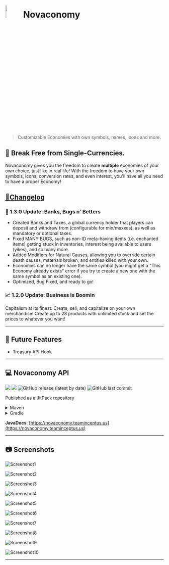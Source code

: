 # <img src="https://cdn.discordapp.com/attachments/894254760075603980/984954715555123281/novaconomy.png" style="height: 10%; width: 10%;"> Novaconomy
> Customizable Economies with own symbols, names, icons and more.

## 💸 **Break Free from Single-Currencies.**
Novaconomy gives you the freedom to create **multiple** economies of your own choice, just like in real life!
With the freedom to have your own symbols, icons, conversion rates, and even interest, you'll have all you need to have a proper Economy!

<h2 style="text-decoration: underline;">📓Changelog</h2>

### 🏦 1.3.0 Update: Banks, Bugs n' Betters
- Created Banks and Taxes, a global currency holder that players can deposit and withdraw from (configurable for min/maxxes), as well as mandatory or optional taxes.
- Fixed MANY BUGS, such as non-ID meta-having items (i.e. enchanted items) getting stuck in inventories, interest being available to users (yikes), and so many more.
- Added Modifiers for Natural Causes, allowing you to override certain death causes, materials broken, and entities killed with your own.
- Economies can no longer have the same symbol (you might get a "This Economy already exists" error if you try to create a new one with the same symbol as an existing one).
- Optimized, Bug Fixed, and ready to go!

### 📈 1.2.0 Update: Business is Boomin
Capitalism at its finest: Create, sell, and capitalize on your own merchandise! Create up to 28 products with
unlimited stock and set the prices to whatever you want!

-----
## 🔮 Future Features
- Treasury API Hook

-----
## 💻 Novaconomy API
[![](https://jitpack.io/v/Team-Inceptus/Novaconomy.svg)](https://jitpack.io/#Team-Inceptus/Novaconomy)
[![](https://jitci.com/gh/Team-Inceptus/Novaconomy/svg)](https://jitci.com/gh/Team-Inceptus/Novaconomy)
![GitHub release (latest by date)](https://img.shields.io/github/v/release/Team-Inceptus/Novaconomy)
![GitHub last commit](https://img.shields.io/github/last-commit/Team-Inceptus/Novaconomy)

Published as a JitPack repository
<details>
    <summary>Maven</summary>

```xml
	<project>
	    <repositories>
		    <repository>
		        <id>jitpack.io</id>
		        <url>https://jitpack.io</url>
		    </repository>
	    </repositories>
    
        <dependencies>
            <!-- Include just the API -->
            <dependency>
                <groupId>us.teaminceptus.Novaconomy</groupId>
                <artifactId>novaconomy-api</artifactId>
                <version>1.2.0</version>
            </dependency>
            <!-- Include the Actual Plugin -->
            <dependency>
                <groupId>us.teaminceptus.Novaconomy</groupId>
                <artifactId>novaconomy</artifactId>
                <version>1.2.0</version>
            </dependency>
        </dependencies>
	</project>
```
</details>

<details>
    <summary>Gradle</summary>

```gradle
		repositories {
			maven { url 'https://jitpack.io' }
		}

	 	dependencies {
	   	     implementation 'com.github.Novaconomy:novaconomy-api:Tag'
	   	     // Include the Actual Plugin
	   	     implementation 'us.teaminceptus.Novaconomy:novaconomy:1.2.0'
		}	
```
</details>

**JavaDocs**: [https://novaconomy.teaminceptus.us](https://novaconomy.teaminceptus.us)

-----
## 📷 Screenshots
![Screenshot1](https://cdn.discordapp.com/attachments/894254760075603980/998836906706083872/2022-07-19_01.19.59.png)

![Screenshot2](https://cdn.discordapp.com/attachments/894254760075603980/998836907876302938/2022-07-19_01.19.18.png)

![Screenshot3](https://cdn.discordapp.com/attachments/894254760075603980/987617973487435826/2022-06-18_02.19.50.png)

![Screenshot4](https://cdn.discordapp.com/attachments/894254760075603980/987617972937957376/2022-06-18_02.20.03.png)

![Screenshot5](https://cdn.discordapp.com/attachments/894254760075603980/987617972480798740/2022-06-18_02.20.12.png)

![Screenshot6](https://cdn.discordapp.com/attachments/860730694551863328/949806777539653712/2022-03-05_17.12.13.png)

![Screenshot7](https://cdn.discordapp.com/attachments/860730694551863328/949806777917116476/2022-03-05_17.11.33.png)

![Screenshot8](https://cdn.discordapp.com/attachments/860730694551863328/949806778793721866/2022-03-05_17.09.03.png)

![Screenshot9](https://cdn.discordapp.com/attachments/860730694551863328/949806779343200326/2022-03-05_17.08.31.png)

![Screenshot10](https://cdn.discordapp.com/attachments/860730694551863328/949806779775205396/2022-03-05_17.08.18.png)

-----